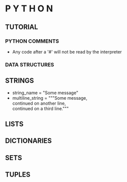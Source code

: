 # P Y T H O N
## TUTORIAL


### PYTHON COMMENTS
- Any code after a '\#' will not be read by the interpreter

### DATA STRUCTURES
## STRINGS
- string_name = "Some message"
- multiline_string = """Some message,  
continued on another line,  
continued on a third line."""
## LISTS
## DICTIONARIES
## SETS
## TUPLES
